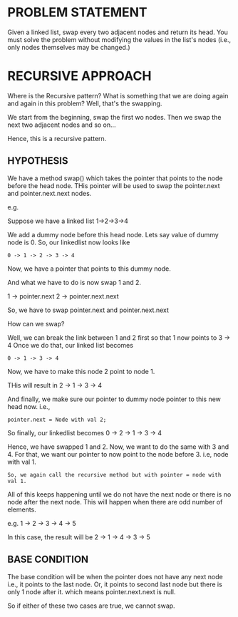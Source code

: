 # PROBLEM STATEMENT

Given a linked list, swap every two adjacent nodes and return its head. You must solve the problem without modifying the values in the list's nodes (i.e., only nodes themselves may be changed.)


# RECURSIVE APPROACH

Where is the Recursive pattern? What is something that we are doing again and again in this problem? Well, that's the swapping. 

We start from the beginning, swap the first wo nodes.
Then we swap the next two adjacent nodes and so on...

Hence, this is a recursive pattern. 

## HYPOTHESIS

We have a method swap() which takes the pointer that points to the node before the head node. THis pointer will be used to swap the pointer.next and pointer.next.next nodes. 

e.g.

Suppose we have a linked list 1->2->3->4

We add a dummy node before this head node. Lets say value of dummy node is 0. So, our linkedlist now looks like

    0 -> 1 -> 2 -> 3 -> 4

Now, we have a pointer that points to this dummy node.

And what we have to do is now swap 1 and 2. 

1 -> pointer.next
2 -> pointer.next.next

So, we have to swap pointer.next and pointer.next.next

How can we swap?

Well, we can break the link between 1 and 2 first so that 1 now points to 3 -> 4
    Once we do that, our linked list becomes

    0 -> 1 -> 3 -> 4

Now, we have to make this node 2 point to node 1.

THis will result in 
    2 -> 1 -> 3 -> 4

And finally, we make sure our pointer to dummy node pointer to this new head now. i.e., 

    pointer.next = Node with val 2;

So finally, our linkedlist becomes
    0 -> 2 -> 1 -> 3 -> 4

Hence, we have swapped 1 and 2. Now, we want to do the same with 3 and 4. For that, we want our pointer to now point to the node before 3. i.e, node with val 1.

    So, we again call the recursive method but with pointer = node with val 1.

All of this keeps happening until we do not have the next node or there is no node after the next node. This will happen when there are odd number of elements.

e.g. 1 -> 2 -> 3 -> 4 -> 5

In this case, the result will be 2 -> 1 -> 4 -> 3 -> 5

## BASE CONDITION
The base condition will be when the pointer does not have any next node i.e., it points to the last node. Or, it points to second last node but there is only 1 node after it. which means pointer.next.next is null. 

So if either of these two cases are true, we cannot swap.




